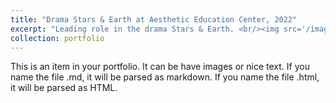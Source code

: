 ```yaml
---
title: "Drama Stars & Earth at Aesthetic Education Center, 2022"
excerpt: "Leading role in the drama Stars & Earth. <br/><img src='/images/Stars&Earth.jpg'>"
collection: portfolio
---
```


This is an item in your portfolio. It can be have images or nice text. If you name the file .md, it will be parsed as markdown. If you name the file .html, it will be parsed as HTML. 
